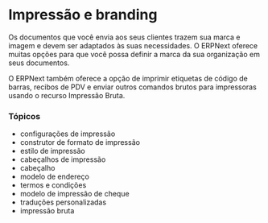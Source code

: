# Impressão e branding



Os documentos que você envia aos seus clientes trazem sua marca e imagem e devem ser adaptados às suas necessidades. O ERPNext oferece muitas opções para que você possa definir a marca da sua organização em seus documentos.


O ERPNext também oferece a opção de imprimir etiquetas de código de barras, recibos de PDV e enviar outros comandos brutos para impressoras usando o recurso Impressão Bruta.


### Tópicos


* configurações de impressão
* construtor de formato de impressão
* estilo de impressão
* cabeçalhos de impressão
* cabeçalho
* modelo de endereço
* termos e condições
* modelo de impressão de cheque
* traduções personalizadas
* impressão bruta



